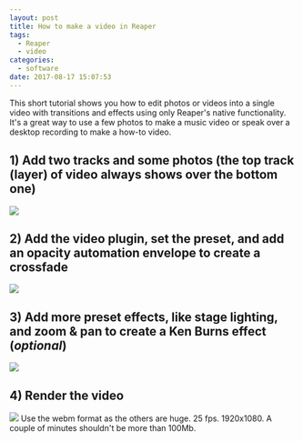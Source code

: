 ```yaml
---
layout: post
title: How to make a video in Reaper
tags:
  - Reaper
  - video
categories:
  - software
date: 2017-08-17 15:07:53
---
```


This short tutorial shows you how to edit photos or videos into a single video with transitions and effects using only Reaper's native functionality. It's a great way to use a few photos to make a music video or speak over a desktop recording to make a how-to video.

## 1) Add two tracks and some photos (the top track (layer) of video always shows over the bottom one)
![](reaper_vid_1.gif)

## 2) Add the video plugin, set the preset, and add an opacity automation envelope to create a crossfade
![](reaper_vid_2.gif)

## 3) Add more preset effects, like stage lighting, and zoom & pan to create a Ken Burns effect (_optional_)
![](reaper_vid_3.gif)

## 4) Render the video
![](reaper_vid_4.gif)
Use the webm format as the others are huge. 25 fps. 1920x1080. A couple of minutes shouldn't be more than 100Mb.
